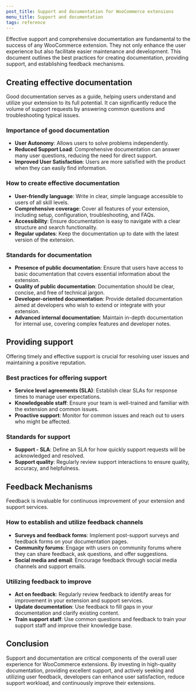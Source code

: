 ```yaml
---
post_title: Support and documentation for WooCommerce extensions
menu_title: Support and documentation
tags: reference
---
```


Effective support and comprehensive documentation are fundamental to the success of any WooCommerce extension. They not only enhance the user experience but also facilitate easier maintenance and development. This document outlines the best practices for creating documentation, providing support, and establishing feedback mechanisms.

## Creating effective documentation

Good documentation serves as a guide, helping users understand and utilize your extension to its full potential. It can significantly reduce the volume of support requests by answering common questions and troubleshooting typical issues.

### Importance of good documentation

- **User Autonomy**: Allows users to solve problems independently.
- **Reduced Support Load**: Comprehensive documentation can answer many user questions, reducing the need for direct support.
- **Improved User Satisfaction**: Users are more satisfied with the product when they can easily find information.

### How to create effective documentation

- **User-friendly language**: Write in clear, simple language accessible to users of all skill levels.
- **Comprehensive coverage**: Cover all features of your extension, including setup, configuration, troubleshooting, and FAQs.
- **Accessibility**: Ensure documentation is easy to navigate with a clear structure and search functionality.
- **Regular updates**: Keep the documentation up to date with the latest version of the extension.

### Standards for documentation

- **Presence of public documentation**: Ensure that users have access to basic documentation that covers essential information about the extension.
- **Quality of public documentation**: Documentation should be clear, concise, and free of technical jargon.
- **Developer-oriented documentation**: Provide detailed documentation aimed at developers who wish to extend or integrate with your extension.
- **Advanced internal documentation**: Maintain in-depth documentation for internal use, covering complex features and developer notes.

## Providing support

Offering timely and effective support is crucial for resolving user issues and maintaining a positive reputation.

### Best practices for offering support

- **Service level agreements (SLA)**: Establish clear SLAs for response times to manage user expectations.
- **Knowledgeable staff**: Ensure your team is well-trained and familiar with the extension and common issues.
- **Proactive support**: Monitor for common issues and reach out to users who might be affected.

### Standards for support

- **Support - SLA**: Define an SLA for how quickly support requests will be acknowledged and resolved.
- **Support quality**: Regularly review support interactions to ensure quality, accuracy, and helpfulness.

## Feedback Mechanisms

Feedback is invaluable for continuous improvement of your extension and support services.

### How to establish and utilize feedback channels

- **Surveys and feedback forms**: Implement post-support surveys and feedback forms on your documentation pages.
- **Community forums**: Engage with users on community forums where they can share feedback, ask questions, and offer suggestions.
- **Social media and email**: Encourage feedback through social media channels and support emails.

### Utilizing feedback to improve

- **Act on feedback**: Regularly review feedback to identify areas for improvement in your extension and support services.
- **Update documentation**: Use feedback to fill gaps in your documentation and clarify existing content.
- **Train support staff**: Use common questions and feedback to train your support staff and improve their knowledge base.

## Conclusion

Support and documentation are critical components of the overall user experience for WooCommerce extensions. By investing in high-quality documentation, providing excellent support, and actively seeking and utilizing user feedback, developers can enhance user satisfaction, reduce support workload, and continuously improve their extensions.
